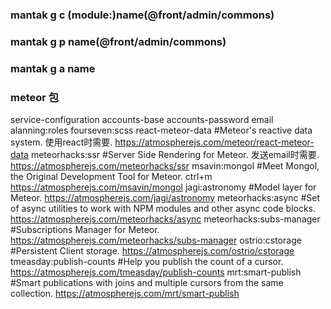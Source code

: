 ### mantak g c (module:)name(@front/admin/commons)
### mantak g p name(@front/admin/commons)
### mantak g a name
### meteor 包
service-configuration
accounts-base
accounts-password
email
alanning:roles
fourseven:scss
react-meteor-data        #Meteor's reactive data system. 使用react时需要. https://atmospherejs.com/meteor/react-meteor-data
meteorhacks:ssr          #Server Side Rendering for Meteor. 发送email时需要. https://atmospherejs.com/meteorhacks/ssr
msavin:mongol            #Meet Mongol, the Original Development Tool for Meteor. ctrl+m  https://atmospherejs.com/msavin/mongol
jagi:astronomy           #Model layer for Meteor. https://atmospherejs.com/jagi/astronomy
meteorhacks:async        #Set of async utilities to work with NPM modules and other async code blocks. https://atmospherejs.com/meteorhacks/async
meteorhacks:subs-manager #Subscriptions Manager for Meteor. https://atmospherejs.com/meteorhacks/subs-manager
ostrio:cstorage          #Persistent Client storage. https://atmospherejs.com/ostrio/cstorage
tmeasday:publish-counts  #Help you publish the count of a cursor. https://atmospherejs.com/tmeasday/publish-counts
mrt:smart-publish        #Smart publications with joins and multiple cursors from the same collection. https://atmospherejs.com/mrt/smart-publish
